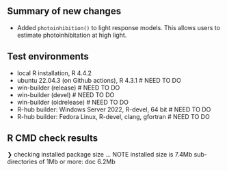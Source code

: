 ## Summary of new changes

* Added `photoinhibition()` to light response models. This allows users to estimate photoinhibitation at high light.

## Test environments
* local R installation, R 4.4.2
* ubuntu 22.04.3 (on Github actions), R 4.3.1 # NEED TO DO
* win-builder (release) # NEED TO DO
* win-builder (devel) # NEED TO DO
* win-builder (oldrelease) # NEED TO DO
* R-hub builder: Windows Server 2022, R-devel, 64 bit # NEED TO DO
* R-hub builder: Fedora Linux, R-devel, clang, gfortran # NEED TO DO

## R CMD check results

❯ checking installed package size ... NOTE
    installed size is  7.4Mb
    sub-directories of 1Mb or more:
      doc   6.2Mb
